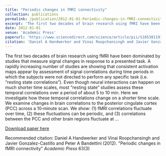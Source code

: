 ```yaml
---
title: "Periodic changes in fMRI connectivity"
collection: publications
permalink: /publication/2012-01-01-Periodic-changes-in-fMRI-connectivity
excerpt: 'The first two decades of brain research using fMRI have been dominated by studies that measure signal changes in response to a presented task. A rapidly increasing number of studies are showing that consistent activation maps appear by assessment of signal correlations during time periods in which the subjects were not directed to perform any specific task (i.e. “resting state correlations”). Even though neural interactions can happen on much shorter time scales, most “resting state” studies assess these temporal correlations over a period of about 5 to 10 min. Here we investigate how these temporal correlations change on a shorter time scale. We examine changes in brain correlations to the posterior cingulate cortex (PCC) across a 10‐minute scan. We show: (1) fMRI correlations fluctuate over time, (2) these fluctuations can be periodic, and (3) correlations between the PCC and other brain regions fluctuate at …'
date: 2012-01-01
venue: 'Academic Press'
paperurl: 'https://www.sciencedirect.com/science/article/pii/S1053811912007124'
citation: 'Daniel A Handwerker and Vinai Roopchansingh and Javier Gonzalez-Castillo and Peter A Bandettini (2012). &quot;Periodic changes in fMRI connectivity&quot; <i>Academic Press</i> 63(3)'
---
```

The first two decades of brain research using fMRI have been dominated by studies that measure signal changes in response to a presented task. A rapidly increasing number of studies are showing that consistent activation maps appear by assessment of signal correlations during time periods in which the subjects were not directed to perform any specific task (i.e. “resting state correlations”). Even though neural interactions can happen on much shorter time scales, most “resting state” studies assess these temporal correlations over a period of about 5 to 10 min. Here we investigate how these temporal correlations change on a shorter time scale. We examine changes in brain correlations to the posterior cingulate cortex (PCC) across a 10‐minute scan. We show: (1) fMRI correlations fluctuate over time, (2) these fluctuations can be periodic, and (3) correlations between the PCC and other brain regions fluctuate at …

[Download paper here](https://www.sciencedirect.com/science/article/pii/S1053811912007124)

Recommended citation: Daniel A Handwerker and Vinai Roopchansingh and Javier Gonzalez-Castillo and Peter A Bandettini (2012). "Periodic changes in fMRI connectivity" <i>Academic Press</i> 63(3)